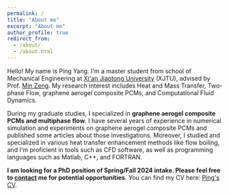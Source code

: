 ```yaml
---
permalink: /
title: "About me"
excerpt: "About me"
author_profile: true
redirect_from: 
  - /about/
  - /about.html
---
```


Hello! My name is Ping Yang. I'm a master student from school of Mechanical Engineering at [Xi'an Jiaotong University](http://en.xjtu.edu.cn/) (XJTU), advised by Prof. [Min Zeng](https://gr.xjtu.edu.cn/web/zengmin/2). My research interest includes Heat and Mass Transfer, Two-phase Flow, graphene aerogel composite PCMs, and Computational Fluid Dynamics.

During my graduate studies, I specialized in **graphene aerogel composite PCMs and multiphase flow**. I have several years of experience in numerical simulation and experiments on graphene aerogel composite PCMs and published some articles about those investigations. Moreover, I studied and specialized in various heat transfer enhancement methods like flow boiling, and I'm proficient in tools such as CFD software, as well as programming languages such as Matlab, C++, and FORTRAN. 

**I am looking for a PhD position of Spring/Fall 2024 intake. Please feel free to [contact](mailto:yang2762473445@stu.xjtu.edu.cn) me for potential opportunities.**
You can find my CV here: [Ping's CV](https://Yp12138.github.io/assets/CV.pdf). 
